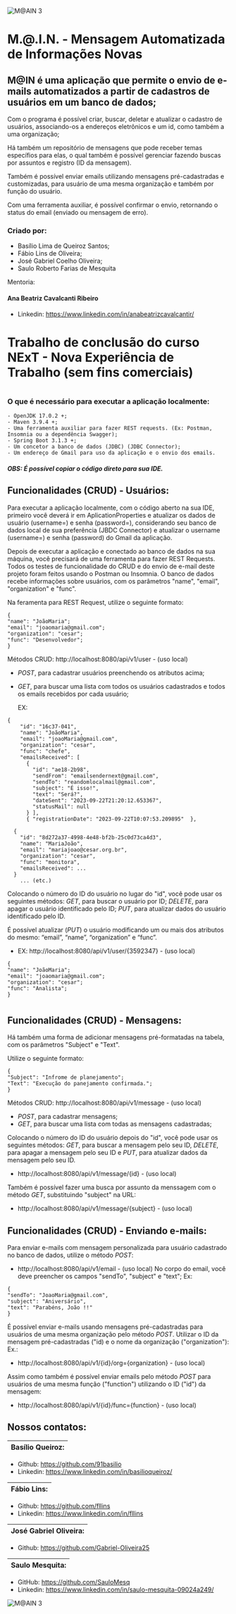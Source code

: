 ![M@AIN 3](https://github.com/SauloMesq/Tentativa-Imagens/assets/136653514/c7d48c02-4286-41f0-b206-647e7e2bafd7)


<h1> M.@.I.N. - Mensagem Automatizada de Informações Novas
<h2>M@IN é uma aplicação que permite o envio de e-mails automatizados a partir de cadastros de usuários em um banco de dados;</h2>


Com o programa é possível criar, buscar, deletar e atualizar o cadastro de usuários, associando-os a endereços eletrônicos e um id, como também a uma organização;

Há também um repositório de mensagens que pode receber temas específios para elas, o qual também é possível gerenciar fazendo buscas por assuntos e registro (ID da mensagem).

Também é possível enviar emails utilizando mensagens pré-cadastradas e customizadas, para usuário de uma mesma organização e também por função do usuário.

Com uma ferramenta auxiliar, é possível confirmar o envio, retornando o status do email (enviado ou mensagem de erro).


### Criado por:
- Basílio Lima de Queiroz Santos;
- Fábio Lins de Oliveira;
- José Gabriel Coelho Oliveira;
- Saulo Roberto Farias de Mesquita


Mentoria:
#### Ana Beatriz Cavalcanti Ribeiro
- Linkedin: https://www.linkedin.com/in/anabeatrizcavalcantir/


#
# Trabalho de conclusão do curso NExT - Nova Experiência de Trabalho (sem fins comerciais)
#

### O que é necessário para executar a aplicação localmente:
```
- OpenJDK 17.0.2 +;
- Maven 3.9.4 +;
- Uma ferramenta auxiliar para fazer REST requests. (Ex: Postman, Insomnia ou a dependência Swagger);
- Spring Boot 3.1.3 +;
- Um concetor a banco de dados (JDBC) (JDBC Connector);
- Um endereço de Gmail para uso da aplicação e o envio dos emails.
```
  
##### OBS: É possível copiar o código direto para sua IDE.


## Funcionalidades (CRUD) - Usuários:
Para executar a aplicação localmente, com o código aberto na sua IDE, primeiro você deverá ir em AplicationProperties e atualizar os dados de usuário (username=) e senha (password=), considerando seu banco de dados local de sua preferência (JBDC Connector) e atualizar o username (username=) e senha (password) do Gmail da aplicação.


Depois de executar a aplicação e conectado ao banco de dados na sua máquina, você precisará de uma ferramenta para fazer REST Requests. Todos os testes de funcionalidade do CRUD e do envio de e-mail deste projeto foram feitos usando o Postman ou Insomnia.
O banco de dados recebe informações sobre usuários, com os parâmetros "name", "email", "organization" e "func".

Na feramenta para REST Request, utilize o seguinte formato:
```
{
"name": "JoãoMaria";
"email": "joaomaria@gmail.com";
"organization": "cesar";
"func": "Desenvolvedor";
}
```
Métodos CRUD:
http://localhost:8080/api/v1/user  - (uso local)
- *POST*, para cadastrar usuários preenchendo os atributos acima;
- *GET*, para buscar uma lista com todos os usuários cadastrados e todos os emails recebidos por cada usuário;
  
  EX: 
```
{
    "id": "16c37-041",
    "name": "JoãoMaria",
    "email": "joaoMaria@gmail.com",
    "organization": "cesar",
    "func": "chefe",
    "emailsReceived": [
      {
        "id": "ae18-2b98",
        "sendFrom": "emailsendernext@gmail.com",
        "sendTo": "reandomlocalmail@gmail.com",
        "subject": "É isso!",
        "text": "Será?",
        "dateSent": "2023-09-22T21:20:12.653367",
        "statusMail": null
      } ],
      { "registrationDate": "2023-09-22T10:07:53.209895"  },

  {
    "id": "8d272a37-4998-4e48-bf2b-25c0d73ca4d3",
    "name": "MariaJoão",
    "email": "mariajoao@cesar.org.br",
    "organization": "cesar",
    "func": "monitora",
    "emailsReceived": ...
  } 
    ... (etc.)
```

Colocando o número do ID do usuário no lugar do "id", você pode usar os seguintes métodos: *GET*, para buscar o usuário por ID; *DELETE*, para apagar o usuário identificado pelo ID; *PUT*, para atualizar dados do usuário identificado pelo ID.

É possível atualizar (*PUT*) o usuário modificando um ou mais dos atributos do mesmo: “email”, “name”, “organization” e “func”.
- EX: http://localhost:8080/api/v1/user/{3592347}  - (uso local)
```
{
"name": "JoãoMaria";
"email": "joaomaria@gmail.com";
"organization": "cesar";
"func": "Analista";
}
```

#

## Funcionalidades (CRUD) - Mensagens:
Há também uma forma de adicionar mensagens pré-formatadas na tabela, com os parâmetros "Subject" e "Text".

Utilize o seguinte formato:
```
{
"Subject": "Infrome de planejamento";
"Text": "Execução do panejamento confirmada.";
}
```

Métodos CRUD:
http://localhost:8080/api/v1/message - (uso local)
- *POST*, para cadastrar mensagens;
- *GET*, para buscar uma lista com todas as mensagens cadastradas;

Colocando o número do ID do usuário depois do "id", você pode usar os seguintes métodos: *GET*, para buscar a mensagem pelo seu ID, *DELETE*, para apagar a mensagem pelo seu ID e *PUT*, para atualizar dados da mensagem pelo seu ID.
- http://localhost:8080/api/v1/message/{id} - (uso local)
 

Também é possível fazer uma busca por assunto da menssagem com o método *GET*, substituindo "subject" na URL:
- http://localhost:8080/api/v1/message/{subject} - (uso local)




## Funcionalidades (CRUD) - Enviando e-mails:
Para enviar e-mails com mensagem personalizada para usuário cadastrado no banco de dados, utilize o método *POST*:
-  http://localhost:8080/api/v1/email  - (uso local)
No corpo do email, você deve preencher os campos "sendTo", "subject" e "text";
Ex:
```
{
"sendTo": "JoaoMaria@gmail.com",
"subject": "Aniversário",
"text": "Parabéns, João !!"
}
```


É possível enviar e-mails usando mensagens pré-cadastradas para usuários de uma mesma organização pelo método *POST*.
Utilizar o ID da mensagem pré-cadastradas ("id) e o nome da organização ("organization"):
Ex.:
- http://localhost:8080/api/v1/{id}/org={organization} - (uso local)
 

Assim como também é possível enviar emails pelo método *POST* para usuários de uma mesma função ("function") utilizando o ID ("id") da mensagem:
- http://localhost:8080/api/v1/{id}/func={function} - (uso local)



##

## Nossos contatos:

| Basílio Queiroz: |
| ------ |
- Github: https://github.com/91basilio
- Linkedin: https://www.linkedin.com/in/basilioqueiroz/

| Fábio Lins: |
| ------ |
- Github: https://github.com/fllins
- Linkedin: https://www.linkedin.com/in/fllins

| José Gabriel Oliveira: |
| ------ |
- Github: https://github.com/Gabriel-Oliveira25

| Saulo Mesquita: |
| ------ |
- GitHub: https://github.com/SauloMesq
- Linkedin: https://www.linkedin.com/in/saulo-mesquita-09024a249/


![M@AIN 3](https://github.com/SauloMesq/Tentativa-Imagens/assets/136653514/9ea651f5-c1c0-4605-b71f-7193574bf174)


